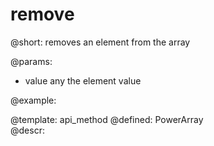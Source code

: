 remove
=============



@short:
	removes an element from the array

@params:
- value		any		the element value



@example:


@template:	api_method
@defined:	PowerArray	
@descr:



